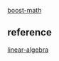 [boost-math](https://www.boost.org/doc/libs/?view=category_math)

## reference

[linear-algebra](https://github.com/zlotus/notes-linear-algebra)

